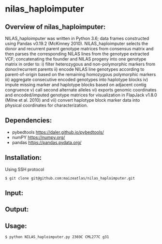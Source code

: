 # nilas_haploimputer
## Overview of nilas_haploimputer:

NILAS_haploimputer was written in Python 3.6; data frames constructed using Pandas v0.19.2 (McKinney 2010). NILAS_haploimputer selects the donor and recurrent parent genotype matrices from consensus matrix and then parses the corresponding NILAS lines from the genotype extracted VCF; concatenating the founder and NILAS progeny into one genotype matrix in order to:  i) filter heterozygous and non-polymorphic markers from donor/recurrent parents ii) encode NILAS line genotypes according to parent-of-origin based on the remaining homozygous polymorphic markers iii) aggregate consecutive encoded genotypes into haplotype blocks iv) impute missing marker and haplotype blocks based on adjacent contig congruence v) call second alternate alleles vi)
exports genomic coordinates and encoded/imputed genotype matrices for visualization in FlapJack v1.8.0 (Milne et al. 2010) and vii) convert haplotype block marker data into physical coordinates for characterization.


## Dependencies:

* pybedtools <https://daler.github.io/pybedtools/>
* numPY <https://numpy.org/>
* pandas <https://pandas.pydata.org/>

## Installation:
Using SSH protocol

`$ git clone git@github.com:maizeatlas/nilas_haploimputer.git`

## Input:

## Output:

## Usage:

`$ python NILAS_haploimputer.py 2369C CML277C g31`
